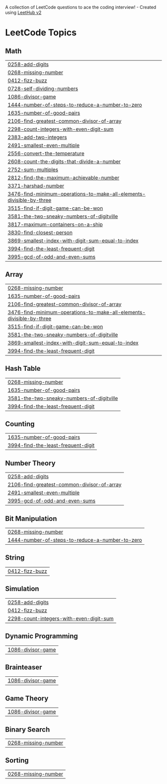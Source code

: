 A collection of LeetCode questions to ace the coding interview! - Created using [LeetHub v2](https://github.com/arunbhardwaj/LeetHub-2.0)
<!---LeetCode Topics Start-->
# LeetCode Topics
## Math
|  |
| ------- |
| [0258-add-digits](https://github.com/fareehabibi238-prog/DSA_with_python/tree/master/0258-add-digits) |
| [0268-missing-number](https://github.com/fareehabibi238-prog/DSA_with_python/tree/master/0268-missing-number) |
| [0412-fizz-buzz](https://github.com/fareehabibi238-prog/DSA_with_python/tree/master/0412-fizz-buzz) |
| [0728-self-dividing-numbers](https://github.com/fareehabibi238-prog/DSA_with_python/tree/master/0728-self-dividing-numbers) |
| [1086-divisor-game](https://github.com/fareehabibi238-prog/DSA_with_python/tree/master/1086-divisor-game) |
| [1444-number-of-steps-to-reduce-a-number-to-zero](https://github.com/fareehabibi238-prog/DSA_with_python/tree/master/1444-number-of-steps-to-reduce-a-number-to-zero) |
| [1635-number-of-good-pairs](https://github.com/fareehabibi238-prog/DSA_with_python/tree/master/1635-number-of-good-pairs) |
| [2106-find-greatest-common-divisor-of-array](https://github.com/fareehabibi238-prog/DSA_with_python/tree/master/2106-find-greatest-common-divisor-of-array) |
| [2298-count-integers-with-even-digit-sum](https://github.com/fareehabibi238-prog/DSA_with_python/tree/master/2298-count-integers-with-even-digit-sum) |
| [2383-add-two-integers](https://github.com/fareehabibi238-prog/DSA_with_python/tree/master/2383-add-two-integers) |
| [2491-smallest-even-multiple](https://github.com/fareehabibi238-prog/DSA_with_python/tree/master/2491-smallest-even-multiple) |
| [2556-convert-the-temperature](https://github.com/fareehabibi238-prog/DSA_with_python/tree/master/2556-convert-the-temperature) |
| [2608-count-the-digits-that-divide-a-number](https://github.com/fareehabibi238-prog/DSA_with_python/tree/master/2608-count-the-digits-that-divide-a-number) |
| [2752-sum-multiples](https://github.com/fareehabibi238-prog/DSA_with_python/tree/master/2752-sum-multiples) |
| [2812-find-the-maximum-achievable-number](https://github.com/fareehabibi238-prog/DSA_with_python/tree/master/2812-find-the-maximum-achievable-number) |
| [3371-harshad-number](https://github.com/fareehabibi238-prog/DSA_with_python/tree/master/3371-harshad-number) |
| [3476-find-minimum-operations-to-make-all-elements-divisible-by-three](https://github.com/fareehabibi238-prog/DSA_with_python/tree/master/3476-find-minimum-operations-to-make-all-elements-divisible-by-three) |
| [3515-find-if-digit-game-can-be-won](https://github.com/fareehabibi238-prog/DSA_with_python/tree/master/3515-find-if-digit-game-can-be-won) |
| [3581-the-two-sneaky-numbers-of-digitville](https://github.com/fareehabibi238-prog/DSA_with_python/tree/master/3581-the-two-sneaky-numbers-of-digitville) |
| [3817-maximum-containers-on-a-ship](https://github.com/fareehabibi238-prog/DSA_with_python/tree/master/3817-maximum-containers-on-a-ship) |
| [3830-find-closest-person](https://github.com/fareehabibi238-prog/DSA_with_python/tree/master/3830-find-closest-person) |
| [3869-smallest-index-with-digit-sum-equal-to-index](https://github.com/fareehabibi238-prog/DSA_with_python/tree/master/3869-smallest-index-with-digit-sum-equal-to-index) |
| [3994-find-the-least-frequent-digit](https://github.com/fareehabibi238-prog/DSA_with_python/tree/master/3994-find-the-least-frequent-digit) |
| [3995-gcd-of-odd-and-even-sums](https://github.com/fareehabibi238-prog/DSA_with_python/tree/master/3995-gcd-of-odd-and-even-sums) |
## Array
|  |
| ------- |
| [0268-missing-number](https://github.com/fareehabibi238-prog/DSA_with_python/tree/master/0268-missing-number) |
| [1635-number-of-good-pairs](https://github.com/fareehabibi238-prog/DSA_with_python/tree/master/1635-number-of-good-pairs) |
| [2106-find-greatest-common-divisor-of-array](https://github.com/fareehabibi238-prog/DSA_with_python/tree/master/2106-find-greatest-common-divisor-of-array) |
| [3476-find-minimum-operations-to-make-all-elements-divisible-by-three](https://github.com/fareehabibi238-prog/DSA_with_python/tree/master/3476-find-minimum-operations-to-make-all-elements-divisible-by-three) |
| [3515-find-if-digit-game-can-be-won](https://github.com/fareehabibi238-prog/DSA_with_python/tree/master/3515-find-if-digit-game-can-be-won) |
| [3581-the-two-sneaky-numbers-of-digitville](https://github.com/fareehabibi238-prog/DSA_with_python/tree/master/3581-the-two-sneaky-numbers-of-digitville) |
| [3869-smallest-index-with-digit-sum-equal-to-index](https://github.com/fareehabibi238-prog/DSA_with_python/tree/master/3869-smallest-index-with-digit-sum-equal-to-index) |
| [3994-find-the-least-frequent-digit](https://github.com/fareehabibi238-prog/DSA_with_python/tree/master/3994-find-the-least-frequent-digit) |
## Hash Table
|  |
| ------- |
| [0268-missing-number](https://github.com/fareehabibi238-prog/DSA_with_python/tree/master/0268-missing-number) |
| [1635-number-of-good-pairs](https://github.com/fareehabibi238-prog/DSA_with_python/tree/master/1635-number-of-good-pairs) |
| [3581-the-two-sneaky-numbers-of-digitville](https://github.com/fareehabibi238-prog/DSA_with_python/tree/master/3581-the-two-sneaky-numbers-of-digitville) |
| [3994-find-the-least-frequent-digit](https://github.com/fareehabibi238-prog/DSA_with_python/tree/master/3994-find-the-least-frequent-digit) |
## Counting
|  |
| ------- |
| [1635-number-of-good-pairs](https://github.com/fareehabibi238-prog/DSA_with_python/tree/master/1635-number-of-good-pairs) |
| [3994-find-the-least-frequent-digit](https://github.com/fareehabibi238-prog/DSA_with_python/tree/master/3994-find-the-least-frequent-digit) |
## Number Theory
|  |
| ------- |
| [0258-add-digits](https://github.com/fareehabibi238-prog/DSA_with_python/tree/master/0258-add-digits) |
| [2106-find-greatest-common-divisor-of-array](https://github.com/fareehabibi238-prog/DSA_with_python/tree/master/2106-find-greatest-common-divisor-of-array) |
| [2491-smallest-even-multiple](https://github.com/fareehabibi238-prog/DSA_with_python/tree/master/2491-smallest-even-multiple) |
| [3995-gcd-of-odd-and-even-sums](https://github.com/fareehabibi238-prog/DSA_with_python/tree/master/3995-gcd-of-odd-and-even-sums) |
## Bit Manipulation
|  |
| ------- |
| [0268-missing-number](https://github.com/fareehabibi238-prog/DSA_with_python/tree/master/0268-missing-number) |
| [1444-number-of-steps-to-reduce-a-number-to-zero](https://github.com/fareehabibi238-prog/DSA_with_python/tree/master/1444-number-of-steps-to-reduce-a-number-to-zero) |
## String
|  |
| ------- |
| [0412-fizz-buzz](https://github.com/fareehabibi238-prog/DSA_with_python/tree/master/0412-fizz-buzz) |
## Simulation
|  |
| ------- |
| [0258-add-digits](https://github.com/fareehabibi238-prog/DSA_with_python/tree/master/0258-add-digits) |
| [0412-fizz-buzz](https://github.com/fareehabibi238-prog/DSA_with_python/tree/master/0412-fizz-buzz) |
| [2298-count-integers-with-even-digit-sum](https://github.com/fareehabibi238-prog/DSA_with_python/tree/master/2298-count-integers-with-even-digit-sum) |
## Dynamic Programming
|  |
| ------- |
| [1086-divisor-game](https://github.com/fareehabibi238-prog/DSA_with_python/tree/master/1086-divisor-game) |
## Brainteaser
|  |
| ------- |
| [1086-divisor-game](https://github.com/fareehabibi238-prog/DSA_with_python/tree/master/1086-divisor-game) |
## Game Theory
|  |
| ------- |
| [1086-divisor-game](https://github.com/fareehabibi238-prog/DSA_with_python/tree/master/1086-divisor-game) |
## Binary Search
|  |
| ------- |
| [0268-missing-number](https://github.com/fareehabibi238-prog/DSA_with_python/tree/master/0268-missing-number) |
## Sorting
|  |
| ------- |
| [0268-missing-number](https://github.com/fareehabibi238-prog/DSA_with_python/tree/master/0268-missing-number) |
<!---LeetCode Topics End-->